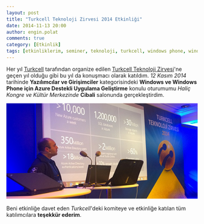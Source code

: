 ```yaml
---
layout: post
title: "Turkcell Teknoloji Zirvesi 2014 Etkinliği"
date: 2014-11-13 20:00
author: engin.polat
comments: true
category: [Etkinlik]
tags: [etkinliklerim, seminer, teknoloji, turkcell, windows phone, windowsphone, wp8, zirve]
---
```

Her yıl <a href="http://www.turkcell.com.tr" target="_blank">Turkcell</a> tarafından organize edilen <a href="http://www.turkcell.com.tr/teknolojizirvesi" target="_blank">Turkcell Teknoloji Zirvesi</a>'ne geçen yıl olduğu gibi bu yıl da konuşmacı olarak katıldım. *12 Kasım 2014* tarihinde **Yazılımcılar ve Girişimciler** kategorisindeki **Windows ve Windows Phone için Azure Destekli Uygulama Geliştirme** konulu oturumumu *Haliç Kongre ve Kültür Merkezinde* **Cibali** salonunda gerçekleştirdim.

![](/assets/uploads/2014/11/TurkcellTeknolojiZirvesi2014.jpg)

Beni etkinliğe davet eden *Turkcell*'deki komiteye ve etkinliğe katılan tüm katılımcılara **teşekkür ederim**.

